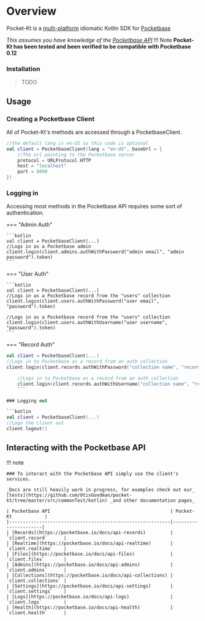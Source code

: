 # Overview

Pocket-Kt is a [multi-platform]() idiomatic Kotlin SDK for [Pocketbase](https://pocketbase.io)

*This assumes you have knowledge of the [Pocketbase API](https://pocketbase.io/docs/api-records)*
!!! Note
    **Pocket-Kt has been tested and been verified to be compatible with Pocketbase 0.12**

### Installation

> TODO

## Usage

### Creating a Pocketbase Client

All of Pocket-Kt's methods are accessed through a PocketbaseClient.

```kotlin
//the default lang is en-US so this code is optional 
val client = PocketbaseClient(lang = "en-US", baseUrl = {
    //The url pointing to the Pocketbase server
    protocol = URLProtocol.HTTP
    host = "localhost"
    port = 8090
})
```

### Logging in

Accessing most methods in the Pocketbase API requires some sort of authentication.

=== "Admin Auth"

    ```kotlin
    val client = PocketbaseClient(...)
    //Logs in as a Pocketbase admin
    client.login(client.admins.authWithPassword("admin email", "admin password").token)
    ```

=== "User Auth"

    ```kotlin
    val client = PocketbaseClient(...)
    //Logs in as a Pocketbase record from the "users" collection
    client.login(client.users.authWithPassword("user email", "password").token)
    
    //Logs in as a Pocketbase record from the "users" collection 
    client.login(client.users.authWithUsername("user username", "password").token)
    ```

=== "Record Auth"
```kotlin
val client = PocketbaseClient(...)
//Logs in to Pocketbase as a record from an auth collection
client.login(client.records.authWithPassword("collection name", "record email", "password").token)

    //Logs in to Pocketbase as a record from an auth collection
    client.login(client.records.authWithUsername("collection name", "record username", "password").token)
    ```

### Logging out

```kotlin
val client = PocketbaseClient(...)
//Logs the client out
client.logout()
```

## Interacting with the Pocketbase API

!!! note

    ### To interact with the Pocketbase API simply use the client's services.

    _Docs are still heavily work in progress, for examples check out our_ [tests](https://github.com/OtisGoodman/pocket-kt/tree/master/src/commonTest/kotlin) _and other documentation pages_
    
    | Pocketbase API                                            | Pocket-Kt            |
    |-----------------------------------------------------------|----------------------|
    | [Records](https://pocketbase.io/docs/api-records)         | `client.record`      |
    | [Realtime](https://pocketbase.io/docs/api-realtime)       | `client.realtime`    |
    | [Files](https://pocketbase.io/docs/api-files)             | `client.files`       |
    | [Admins](https://pocketbase.io/docs/api-admins)           | `client.admins`      |
    | [Collections](https://pocketbase.io/docs/api-collections) | `client.collections` |
    | [Settings](https://pocketbase.io/docs/api-settings)       | `client.settings`    |
    | [Logs](https://pocketbase.io/docs/api-logs)               | `client.logs`        |
    | [Health](https://pocketbase.io/docs/api-health)           | `client.health`      |